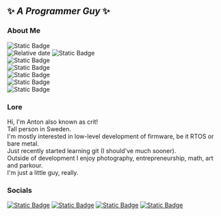 ## ✨ *A Programmer Guy* ✨

[//]: <Green 2E6922, Red B52A1B, Gray 0A0C10>

### About Me
![Static Badge](https://img.shields.io/badge/he%2Fhim%2Fidc-0A0C10?style=flat-square) \
![Relative date](https://img.shields.io/date/1074841200?style=flat-square&label=Born&labelColor=0A0C10&color=0A0C10)
![Static Badge](https://img.shields.io/badge/2003%2F07%2F25-0A0C10?style=flat-square&color=0A0C10) \
![Static Badge](https://img.shields.io/badge/Proficient-brightgreen?style=flat-square&logo=cplusplus&logoColor=FFFFFF&color=2E6922) \
![Static Badge](https://img.shields.io/badge/Proficient-brightgreen?style=flat-square&logo=python&logoColor=FFFFFF&color=2E6922) \
![Static Badge](https://img.shields.io/badge/MCS51-Proficient-brightgreen?style=flat-square&labelColor=2E6922&color=2E6922) \
![Static Badge](https://img.shields.io/badge/Beginner-brightgreen?style=flat-square&logo=html5&logoColor=FFFFFF&color=B52A1B) \
![Static Badge](https://img.shields.io/badge/Beginner-brightgreen?style=flat-square&logo=css3&logoColor=FFFFFF&color=B52A1B) 


### Lore
Hi, I'm Anton also known as crit!\
Tall person in Sweden.\
I'm mostly interested in low-level development of firmware, be it RTOS or bare metal.\
Just recently started learning git (I should've much sooner).\
Outside of development I enjoy photography, entrepreneurship, math, art and parkour.\
I'm just a little guy, really.

### Socials
[![Static Badge](https://img.shields.io/badge/Fedi-blue?logo=mastodon&logoColor=FFFFFF&labelColor=0A0C10&color=0A0C10&style=flat-square)](https://toot.community/@crit)
[![Static Badge](https://img.shields.io/badge/LinkedIn-blue?logo=linkedin&logoColor=FFFFFF&labelColor=0A0C10&color=0A0C10&style=flat-square)](https://linkedin.com/in/anton-bill-m%C3%A5nsson-9ba477208)
[![Static Badge](https://img.shields.io/badge/Steam-blue?logo=steam&logoColor=FFFFFF&labelColor=0A0C10&color=0A0C10&style=flat-square)](https://steamcommunity.com/id/this_url_is_not_taken/)
[![Static Badge](https://img.shields.io/badge/Ko--Fi-blue?logo=kofi&logoColor=FFFFFF&labelColor=0A0C10&color=0A0C10&style=flat-square)](http://ko-fi.com/critrun)